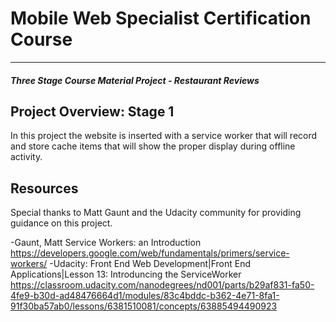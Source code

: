 # Mobile Web Specialist Certification Course
---
#### _Three Stage Course Material Project - Restaurant Reviews_

## Project Overview: Stage 1

In this project the website is inserted with a service worker that will record and store cache items that will show the proper
display during offline activity. 

## Resources

Special thanks to Matt Gaunt and the Udacity community for providing guidance on this project.

-Gaunt, Matt  Service Workers: an Introduction https://developers.google.com/web/fundamentals/primers/service-workers/
-Udacity: Front End Web Development|Front End Applications|Lesson 13: Introduncing the ServiceWorker https://classroom.udacity.com/nanodegrees/nd001/parts/b29af831-fa50-4fe9-b30d-ad48476664d1/modules/83c4bddc-b362-4e71-8fa1-91f30ba57ab0/lessons/6381510081/concepts/63885494490923

